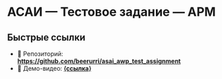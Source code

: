 # АСАИ — Тестовое задание — АРМ

## Быстрые ссылки

- 🔗 Репозиторий: **https://github.com/beerurri/asai_awp_test_assignment**  
- 🎥 Демо-видео: **[⟨ссылка⟩](https://youtu.be/ssGE4TmcM98)**
